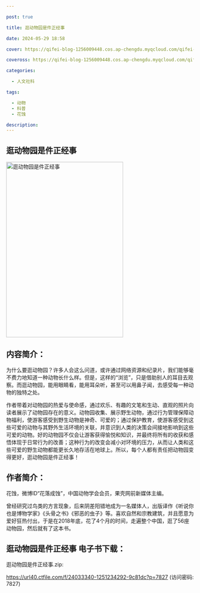 ```yaml
---

post: true

title: 逛动物园是件正经事

date: 2024-05-29 18:58

cover: https://qifei-blog-1256009448.cos.ap-chengdu.myqcloud.com/qifei-blog/651d5048c458853aefa432e6.jpg

coveross: https://qifei-blog-1256009448.cos.ap-chengdu.myqcloud.com/qifei-blog/651d5048c458853aefa432e6.jpg

categories:

  - 人文社科

tags:

  - 动物
  - 科普
  - 花蚀

description:
---
```


## 逛动物园是件正经事
<img alt="逛动物园是件正经事 " class="aligncenter loaded" data-was-processed="true" decoding="async" fetchpriority="high" height="471" src="https://qifei-blog-1256009448.cos.ap-chengdu.myqcloud.com/qifei-blog/651d5048c458853aefa432e6.jpg" style="cursor: zoom-in;" width="314"/>

## 内容简介：

为什么要逛动物园？许多人会这么问道，或许通过网络资源和纪录片，我们能够毫不费力地知道一种动物长什么样。但是，这样的“浏览”，只是借助别人的耳目去观察。而逛动物园，能用眼睛看，能用耳朵听，甚至可以用鼻子闻，去感受每一种动物的独特之处。

作者带着对动物园的热爱与使命感，通过欢乐、有趣的文笔和生动、直观的照片向读者展示了动物园存在的意义。动物园收集、展示野生动物，通过行为管理保障动物福利，使游客感受到野生动物是神奇、可爱的；通过保护教育，使游客感受到这些可爱的动物与其野外生活环境的关联，并意识到人类的决策会间接地影响到这些可爱的动物。好的动物园不仅会让游客获得愉悦和知识，并最终将所有的收获和感悟体现于日常行为的改善；这种行为的改变会减小对环境的压力，从而让人类和这些可爱的野生动物都能更长久地存活在地球上。所以，每个人都有责任把动物园变得更好，逛动物园是件正经事！

## 作者简介：

花蚀，微博ID“花落成蚀”，中国动物学会会员，果壳网前新媒体主编。

曾经研究过鸟类的方言现象，后来阴差阳错地成为一名媒体人，出版译作《听说你也是博物学家》《头骨之书》《邪恶的虫子》等。喜欢自然和宗教建筑，并且愿意为爱好狂热付出，于是在2018年底，花了4个月的时间，走遍整个中国，逛了56座动物园，然后就有了这本书。

## 逛动物园是件正经事 电子书下载：

逛动物园是件正经事.zip: 

https://url40.ctfile.com/f/24033340-1251234292-9c81dc?p=7827 (访问密码: 7827)
